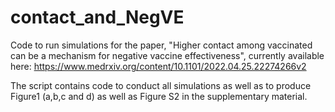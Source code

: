 # contact_and_NegVE
Code to run simulations for the paper, "Higher contact among vaccinated can be a mechanism for negative vaccine effectiveness", currently available here: https://www.medrxiv.org/content/10.1101/2022.04.25.22274266v2

The script contains code to conduct all simulations as well as to produce Figure1 (a,b,c and d) as well as Figure S2 in the supplementary material.
